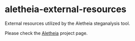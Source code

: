 # aletheia-external-resources
External resources utilized by the Aletheia steganalysis tool.

Please check the [Aletheia](https://github.com/daniellerch/aletheia) project page.
